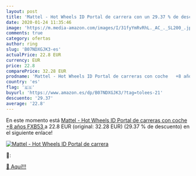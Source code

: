 ```yaml
---
layout: post
title: 'Mattel - Hot Wheels ID Portal de carrera con un 29.37 % de descuento'
date: 2020-01-24 11:35:46
image: 'https://m.media-amazon.com/images/I/31fyYmRvRhL._AC_._SL200_.jpg'
comments: true
category: ofertas
author: ring
slug: 'B07NDXGJK3-es'
actualPrice: 22.8 EUR
currency: EUR
price: 22.8
comparePrice: 32.28 EUR
prodname: 'Mattel - Hot Wheels ID Portal de carreras con coche   +8 años   FXB53 '
country: 'es'
flag: '🇪🇸'
buyurl: 'https://www.amazon.es/dp/B07NDXGJK3/?tag=tolees-21'
descuento: '29.37'
average: '22.8'
---
```


En este momento está [Mattel - Hot Wheels ID Portal de carreras con coche   +8 años   FXB53 ](https://www.amazon.es/dp/B07NDXGJK3/?tag=tolees-21) a 22.8 EUR (original: 32.28 EUR) (29.37 %  de descuento) en el siguiente enlace!

[![Mattel - Hot Wheels ID Portal de carrera](https://m.media-amazon.com/images/I/31fyYmRvRhL._AC_._SL200_.jpg)](https://www.amazon.es/dp/B07NDXGJK3/?tag=tolees-21)

🔎:


[🛒 Aquí!!!](https://www.amazon.es/dp/B07NDXGJK3/?tag=tolees-21)
